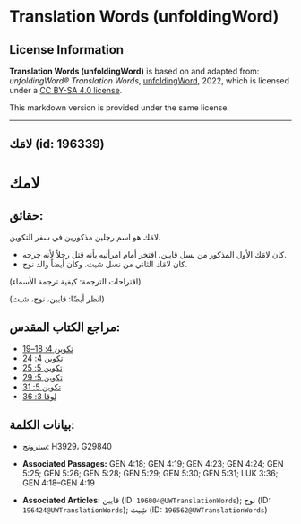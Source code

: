 # Translation Words (unfoldingWord)

## License Information

**Translation Words (unfoldingWord)** is based on and adapted from: _unfoldingWord® Translation Words_, [unfoldingWord](https://unfoldingword.org/utw), 2022, which is licensed under a [CC BY-SA 4.0 license](https://creativecommons.org/licenses/by-sa/4.0/legalcode.en).

This markdown version is provided under the same license.



--------------------------------

## لامَك (id: 196339)

لامك
====

حقائق:
------

لامَك هو اسم رجلين مذكورين في سفر التكوين.

* كان لامَك الأول المذكور من نسل قايين. افتخر أمام امرأتيه بأنه قتل رجلاً لأنه جرحه.
* كان لامَك الثاني من نسل شيث. وكان أيضاً والد نوح.

(اقتراحات الترجمة: كيفية ترجمة الأسماء)

(انظر أيضًا: قايين، نوح، شيث)

مراجع الكتاب المقدس:
--------------------

* [تكوين 4: 18–19](https://ref.ly/Gen4:18-Gen4:19)
* [تكوين 4: 24](https://ref.ly/Gen4:24)
* [تكوين 5: 25](https://ref.ly/Gen5:25)
* [تكوين 5: 29](https://ref.ly/Gen5:29)
* [تكوين 5: 31](https://ref.ly/Gen5:31)
* [لوقا 3: 36](https://ref.ly/Luke3:36)

بيانات الكلمة:
--------------

* سترونج: H3929، G29840

* **Associated Passages:** GEN 4:18; GEN 4:19; GEN 4:23; GEN 4:24; GEN 5:25; GEN 5:26; GEN 5:28; GEN 5:29; GEN 5:30; GEN 5:31; LUK 3:36; GEN 4:18–GEN 4:19
* **Associated Articles:** قايين (ID: `196004@UWTranslationWords`); نوح (ID: `196424@UWTranslationWords`); شِيث (ID: `196562@UWTranslationWords`)

